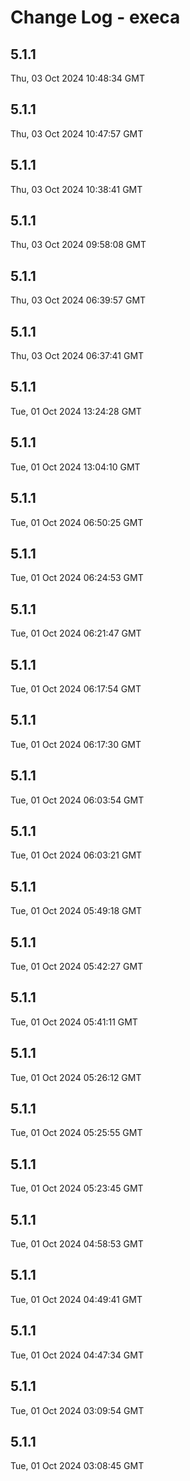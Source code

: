 # Change Log - execa

<!-- This log was last generated on Thu, 03 Oct 2024 10:48:34 GMT and should not be manually modified. -->

<!-- Start content -->

## 5.1.1

Thu, 03 Oct 2024 10:48:34 GMT

## 5.1.1

Thu, 03 Oct 2024 10:47:57 GMT

## 5.1.1

Thu, 03 Oct 2024 10:38:41 GMT

## 5.1.1

Thu, 03 Oct 2024 09:58:08 GMT

## 5.1.1

Thu, 03 Oct 2024 06:39:57 GMT

## 5.1.1

Thu, 03 Oct 2024 06:37:41 GMT

## 5.1.1

Tue, 01 Oct 2024 13:24:28 GMT

## 5.1.1

Tue, 01 Oct 2024 13:04:10 GMT

## 5.1.1

Tue, 01 Oct 2024 06:50:25 GMT

## 5.1.1

Tue, 01 Oct 2024 06:24:53 GMT

## 5.1.1

Tue, 01 Oct 2024 06:21:47 GMT

## 5.1.1

Tue, 01 Oct 2024 06:17:54 GMT

## 5.1.1

Tue, 01 Oct 2024 06:17:30 GMT

## 5.1.1

Tue, 01 Oct 2024 06:03:54 GMT

## 5.1.1

Tue, 01 Oct 2024 06:03:21 GMT

## 5.1.1

Tue, 01 Oct 2024 05:49:18 GMT

## 5.1.1

Tue, 01 Oct 2024 05:42:27 GMT

## 5.1.1

Tue, 01 Oct 2024 05:41:11 GMT

## 5.1.1

Tue, 01 Oct 2024 05:26:12 GMT

## 5.1.1

Tue, 01 Oct 2024 05:25:55 GMT

## 5.1.1

Tue, 01 Oct 2024 05:23:45 GMT

## 5.1.1

Tue, 01 Oct 2024 04:58:53 GMT

## 5.1.1

Tue, 01 Oct 2024 04:49:41 GMT

## 5.1.1

Tue, 01 Oct 2024 04:47:34 GMT

## 5.1.1

Tue, 01 Oct 2024 03:09:54 GMT

## 5.1.1

Tue, 01 Oct 2024 03:08:45 GMT
